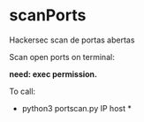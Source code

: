 # scanPorts
Hackersec scan de portas abertas 


Scan open ports on terminal:

**need: exec permission.**

To call:
* python3 portscan.py IP host * 
